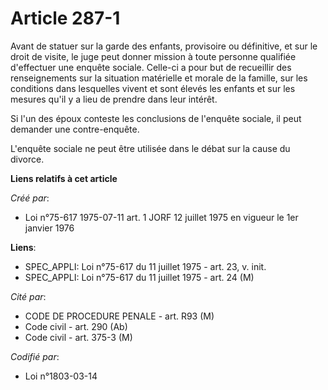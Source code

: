# Article 287-1

Avant de statuer sur la garde des enfants, provisoire ou définitive, et sur le droit de visite, le juge peut donner mission à
toute personne qualifiée d'effectuer une enquête sociale. Celle-ci a pour but de recueillir des renseignements sur la
situation matérielle et morale de la famille, sur les conditions dans lesquelles vivent et sont élevés les enfants et sur les
mesures qu'il y a lieu de prendre dans leur intérêt.

Si l'un des époux conteste les conclusions de l'enquête sociale, il peut demander une contre-enquête.

L'enquête sociale ne peut être utilisée dans le débat sur la cause du divorce.

**Liens relatifs à cet article**

_Créé par_:

  - Loi n°75-617 1975-07-11 art. 1 JORF 12 juillet 1975 en vigueur le 1er janvier 1976

**Liens**:

  - SPEC_APPLI: Loi n°75-617 du 11 juillet 1975 - art. 23, v. init.
  - SPEC_APPLI: Loi n°75-617 du 11 juillet 1975 - art. 24 (M)

_Cité par_:

  - CODE DE PROCEDURE PENALE - art. R93 (M)
  - Code civil - art. 290 (Ab)
  - Code civil - art. 375-3 (M)

_Codifié par_:

  - Loi n°1803-03-14
